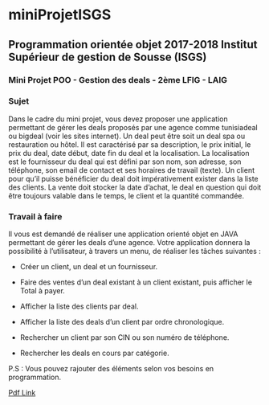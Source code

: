 # miniProjetISGS
## Programmation orientée objet 2017-2018 Institut Supérieur de gestion de Sousse (ISGS)
### Mini Projet POO - Gestion des deals - 2ème LFIG - LAIG

### Sujet

Dans le cadre du mini projet, vous devez proposer une application permettant de gérer les deals proposés par une agence comme tunisiadeal ou bigdeal (voir les sites internet). Un deal peut être soit un deal spa ou restauration ou hôtel. Il est caractérisé par sa description, le prix initial, le prix du deal, date début, date fin du deal et la localisation. La localisation est le fournisseur du deal qui est défini par son nom, son adresse, son téléphone, son email de contact et ses horaires de travail (texte).
Un client pour qu’il puisse bénéficier du deal doit impérativement exister dans la liste des clients. La vente doit stocker la date d’achat, le deal en question qui doit être toujours valable dans le temps, le client et la quantité commandée.

### Travail à faire 

Il vous est demandé de réaliser une application orienté objet en JAVA permettant de gérer les deals d’une agence.
Votre application donnera la possibilité à l’utilisateur, à travers un menu, de réaliser les tâches suivantes :

- Créer un client, un deal et un fournisseur.

- Faire des ventes d’un deal existant à un client existant, puis afficher le Total à payer.

- Afficher la liste des clients par deal.

- Afficher la liste des deals d’un client par ordre chronologique.

- Rechercher un client par son CIN ou son numéro de téléphone.

- Rechercher les deals en cours par catégorie.

P.S : Vous pouvez rajouter des éléments selon vos besoins en programmation.

[Pdf Link](https://www.google.com/url?sa=t&rct=j&q=&esrc=s&source=web&cd=4&ved=0ahUKEwie0ID4ybjbAhUHiaYKHam_CaEQFgg9MAM&url=http%3A%2F%2Fwww.jihenetounsi.com%2Fpdf%2FPOO%2Fmini_2017.pdf&usg=AOvVaw3QxQtVwo63PgbXlqEARgol)
